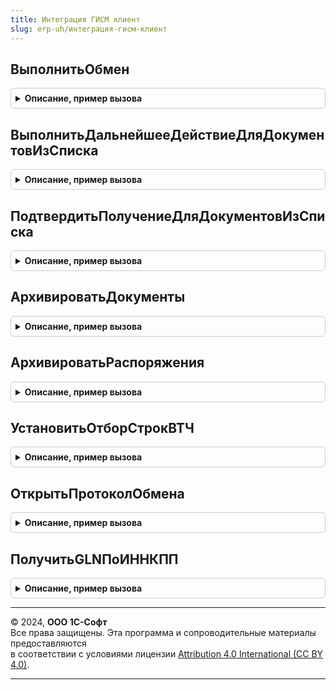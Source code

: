 ```yaml
---
title: Интеграция ГИСМ клиент
slug: erp-uh/интеграция-гисм-клиент
---
```



## ВыполнитьОбмен
<details style="margin: 1em 0; padding: 0.5em; border: 1px solid #ccc; border-radius: 6px;">

<summary style="font-weight: bold; cursor: pointer;">Описание, пример вызова</summary>

```bsl

// Начинает выполнение обмена с ГИСМ в формах списков документов подсистемы.
//
Процедура ВыполнитьОбмен() Экспорт
```

Пример вызова
```bsl
ИнтеграцияГИСМКлиент.ВыполнитьОбмен() 
```
</details>

## ВыполнитьДальнейшееДействиеДляДокументовИзСписка
<details style="margin: 1em 0; padding: 0.5em; border: 1px solid #ccc; border-radius: 6px;">

<summary style="font-weight: bold; cursor: pointer;">Описание, пример вызова</summary>

```bsl

// Обработчик команд по выполнению требуемого дальнейшего действия в динамических списках.
//
// Параметры:
//  ДинамическийСписок - ЭлементФормы - список в котором выполняется команда
//  ДальнейшееДействие - ПеречислениеСсылка.ДальнейшиеДействияПоВзаимодействиюГИСМ - действие, которое будет выполнено.
//
Процедура ВыполнитьДальнейшееДействиеДляДокументовИзСписка(ДинамическийСписок, ДальнейшееДействие) Экспорт
```

Пример вызова
```bsl
ИнтеграцияГИСМКлиент.ВыполнитьДальнейшееДействиеДляДокументовИзСписка(ДинамическийСписок, ДальнейшееДействие) 
```
</details>

## ПодтвердитьПолучениеДляДокументовИзСписка
<details style="margin: 1em 0; padding: 0.5em; border: 1px solid #ccc; border-radius: 6px;">

<summary style="font-weight: bold; cursor: pointer;">Описание, пример вызова</summary>

```bsl

// Подтверждает получение КиЗ или маркированной продукции выбранных в списке документов.
//
// Параметры:
//  ДинамическийСписок	 - ЭлементФормы - динамический список, из которого вызвана команда.
//
Процедура ПодтвердитьПолучениеДляДокументовИзСписка(ДинамическийСписок) Экспорт
```

Пример вызова
```bsl
ИнтеграцияГИСМКлиент.ПодтвердитьПолучениеДляДокументовИзСписка(ДинамическийСписок) 
```
</details>

## АрхивироватьДокументы
<details style="margin: 1em 0; padding: 0.5em; border: 1px solid #ccc; border-radius: 6px;">

<summary style="font-weight: bold; cursor: pointer;">Описание, пример вызова</summary>

```bsl

// Выполняет архивирование документов.
//
// Параметры:
// 	Результат - КодВозвратаДиалога - Ответ на вопрос архивирования.
// 	ДополнительныеПараметры - Структура - Структура дополнительных параметров.
//
Процедура АрхивироватьДокументы(Результат, ДополнительныеПараметры) Экспорт
```

Пример вызова
```bsl
ИнтеграцияГИСМКлиент.АрхивироватьДокументы(Результат, ДополнительныеПараметры) 
```
</details>

## АрхивироватьРаспоряжения
<details style="margin: 1em 0; padding: 0.5em; border: 1px solid #ccc; border-radius: 6px;">

<summary style="font-weight: bold; cursor: pointer;">Описание, пример вызова</summary>

```bsl

// Выполняет архивирование распоряжений к оформлению.
//
// Параметры:
// 	Результат - КодВозвратаДиалога - Ответ на вопрос архивирования.
// 	ДополнительныеПараметры - Структура - Структура дополнительных параметров.
//
Процедура АрхивироватьРаспоряжения(Результат, ДополнительныеПараметры) Экспорт
```

Пример вызова
```bsl
ИнтеграцияГИСМКлиент.АрхивироватьРаспоряжения(Результат, ДополнительныеПараметры) 
```
</details>

## УстановитьОтборСтрокВТЧ
<details style="margin: 1em 0; padding: 0.5em; border: 1px solid #ccc; border-radius: 6px;">

<summary style="font-weight: bold; cursor: pointer;">Описание, пример вызова</summary>

```bsl

// Устанавливает отбор строк в табличной части документа или обработки.
//
// Параметры:
//  Форма          - ФормаКлиентскогоПриложения - форма, для одной из ТЧ, которой устанавливается отбор.
//  ИмяТЧ          - Строка - имя табличной, для которой устанавливается отбор строк.
//  ЗначениеОтбора - Произвольный - значение отбор.
//  Команда        - КомандаФормы - команда, которую выполнил пользователь для установки отбора.
//
Процедура УстановитьОтборСтрокВТЧ(Форма, ИмяТЧ, ЗначениеОтбора, Команда) Экспорт
```

Пример вызова
```bsl
ИнтеграцияГИСМКлиент.УстановитьОтборСтрокВТЧ(Форма, ИмяТЧ, ЗначениеОтбора, Команда) 
```
</details>

## ОткрытьПротоколОбмена
<details style="margin: 1em 0; padding: 0.5em; border: 1px solid #ccc; border-radius: 6px;">

<summary style="font-weight: bold; cursor: pointer;">Описание, пример вызова</summary>

```bsl

// Открывает форму протокола обмена
//
// Параметры:
//  Документ        - ДокументСсылка - документ, для которого открывается протокол обмена.
//  ФормаВладелец   - ФормаКлиентскогоПриложения, Неопределено - форма, которая будет являться владельцем формы протокола обмена.
//
Процедура ОткрытьПротоколОбмена(Документ, ФормаВладелец = Неопределено) Экспорт
```

Пример вызова
```bsl
ИнтеграцияГИСМКлиент.ОткрытьПротоколОбмена(Документ, ФормаВладелец);
```
</details>

## ПолучитьGLNПоИННКПП
<details style="margin: 1em 0; padding: 0.5em; border: 1px solid #ccc; border-radius: 6px;">

<summary style="font-weight: bold; cursor: pointer;">Описание, пример вызова</summary>

```bsl

// Получает GLN с сервиса ГИСМ по данным ИНН и КПП контрагента.
// Параметры:
//  Форма - ФормаКлиентскогоПриложения - форма, из которой выполняется получение GLN.
//
Процедура ПолучитьGLNПоИННКПП(Форма) Экспорт
```

Пример вызова
```bsl
ИнтеграцияГИСМКлиент.ПолучитьGLNПоИННКПП(Форма) 
```
</details>

---

© 2024, **ООО 1С-Софт**  
Все права защищены. Эта программа и сопроводительные материалы предоставляются  
в соответствии с условиями лицензии [Attribution 4.0 International (CC BY 4.0)](https://creativecommons.org/licenses/by/4.0/legalcode).

---

